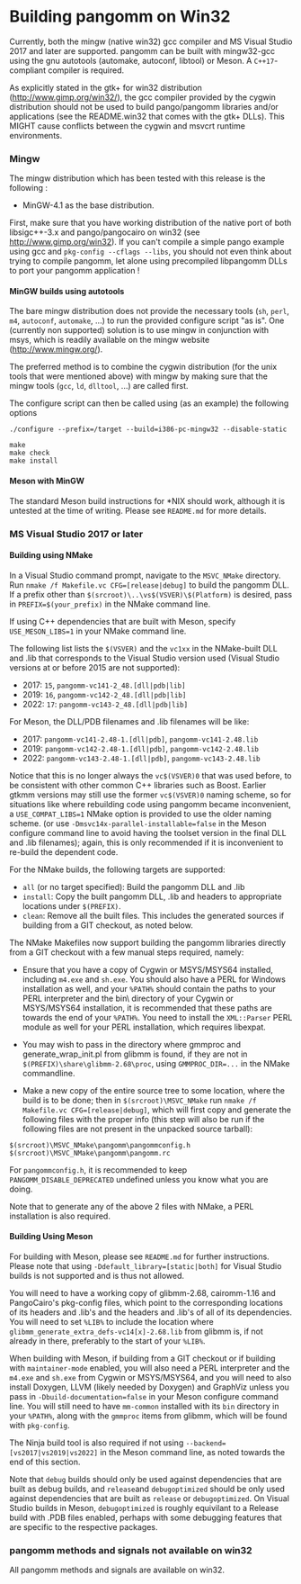 Building pangomm on Win32
=

Currently, both the mingw (native win32) gcc compiler and MS Visual
Studio 2017 and later are supported. pangomm can be built with
mingw32-gcc using the gnu autotools (automake, autoconf, libtool) or
Meson.  A `C++17`-compliant compiler is required.

As explicitly stated in the gtk+ for win32 distribution
(http://www.gimp.org/win32/), the gcc compiler provided by the cygwin
distribution should not be used to build pango/pangomm libraries and/or
applications (see the README.win32 that comes with the gtk+ DLLs).
This MIGHT cause conflicts between the cygwin and msvcrt runtime
environments.

### Mingw

The mingw distribution which has been tested with this release is the
following :

* MinGW-4.1 as the base distribution.

First, make sure that you have working distribution of the native port
of both libsigc++-3.x and pango/pangocairo on win32 (see
http://www.gimp.org/win32). If you can't compile a simple pango example
using gcc and `pkg-config --cflags --libs`, you should not even think
about trying to compile pangomm, let alone using precompiled libpangomm
DLLs to port your pangomm application !

#### MinGW builds using autotools

The bare mingw distribution does not provide the necessary tools (`sh`, `perl`, 
`m4`, `autoconf`, `automake`, ...) to run the provided configure script "as is". One
(currently non supported) solution is to use mingw in conjunction with msys,
which is readily available on the mingw website (http://www.mingw.org/).

The preferred method is to combine the cygwin distribution (for the unix tools
that were mentioned above) with mingw by making sure that the mingw
tools (`gcc`, `ld`, `dlltool`, ...) are called first.

The configure script can then be called using (as an example) the
following options

```
./configure --prefix=/target --build=i386-pc-mingw32 --disable-static

make
make check
make install
```

#### Meson with MinGW
The standard Meson build instructions for *NIX should work, although it
is untested at the time of writing.  Please see `README.md` for more details.

### MS Visual Studio 2017 or later

#### Building using NMake
In a Visual Studio command prompt, navigate to the `MSVC_NMake` directory.
Run `nmake /f Makefile.vc CFG=[release|debug]` to build the pangomm DLL.
If a prefix other than `$(srcroot)\..\vs$(VSVER)\$(Platform)` is desired,
pass in `PREFIX=$(your_prefix)` in the NMake command line.

If using C++ dependencies that are built with Meson, specify `USE_MESON_LIBS=1`
in your NMake command line.

The following list lists the `$(VSVER)` and the `vc1xx` in the NMake-built DLL
and .lib that corresponds to the Visual Studio version used
(Visual Studio versions at or before 2015 are not supported):
  * 2017: `15`, `pangomm-vc141-2_48.[dll|pdb|lib]`
  * 2019: `16`, `pangomm-vc142-2_48.[dll|pdb|lib]`
  * 2022: `17`: `pangomm-vc143-2_48.[dll|pdb|lib]`

For Meson, the DLL/PDB filenames and .lib filenames will be like:
  * 2017: `pangomm-vc141-2.48-1.[dll|pdb]`, `pangomm-vc141-2.48.lib`
  * 2019: `pangomm-vc142-2.48-1.[dll|pdb]`, `pangomm-vc142-2.48.lib`
  * 2022: `pangomm-vc143-2.48-1.[dll|pdb]`, `pangomm-vc143-2.48.lib`

Notice that this is no longer always the `vc$(VSVER)0` that was used before, to be consistent with other common C++ libraries such as Boost.
Earlier gtkmm versions may still use the former `vc$(VSVER)0` naming scheme, so for 
situations like where rebuilding code using pangomm became
inconvenient, a `USE_COMPAT_LIBS=1` NMake option is provided to use the older naming scheme.
(or use `-Dmsvc14x-parallel-installable=false` in the Meson configure command line
to avoid having the toolset version in the final DLL and .lib filenames);
again, this is only recommended if it is inconvenient to re-build the
dependent code.

For the NMake builds, the following targets are supported:

  * `all` (or no target specified): Build the pangomm DLL and .lib
  * `install`: Copy the built pangomm DLL, .lib and headers to appropriate
locations under `$(PREFIX)`.
  * `clean`: Remove all the built files.  This includes the generated sources
if building from a GIT checkout, as noted below.

The NMake Makefiles now support building the pangomm libraries directly from a GIT 
checkout with a few manual steps required, namely:

  * Ensure that you have a copy of Cygwin or MSYS/MSYS64 installed, including
`m4.exe` and `sh.exe`.  You should also have a PERL for Windows installation
as well, and your `%PATH%` should contain the paths to your PERL interpreter
and the bin\ directory of your Cygwin or MSYS/MSYS64 installation, it is 
recommended that these paths are towards the end of your `%PATH%`. You need to 
install the `XML::Parser` PERL module as well for your PERL installation, which 
requires libexpat.

  * You may wish to pass in the directory where gmmproc and generate_wrap_init.pl
from glibmm is found, if they are not in `$(PREFIX)\share\glibmm-2.68\proc`, using 
`GMMPROC_DIR=...` in the NMake commandline.

  * Make a new copy of the entire source tree to some location, where the build
is to be done; then in `$(srcroot)\MSVC_NMake` run `nmake /f Makefile.vc CFG=[release|debug]`,
which will first copy and generate the following files with the proper info (this step will also
be run if the following files are not present in the unpacked source tarball):
```
$(srcroot)\MSVC_NMake\pangomm\pangommconfig.h
$(srcroot)\MSVC_NMake\pangomm\pangomm.rc
```

For `pangommconfig.h`, it is recommended to keep `PANGOMM_DISABLE_DEPRECATED`
undefined unless you know what you are doing.

Note that to generate any of the above 2 files with NMake, a PERL installation is 
also required.

#### Building Using Meson

For building with Meson, please see `README.md` for further instructions. Please 
note that using `-Ddefault_library=[static|both]` for Visual Studio builds is not 
supported and is thus not allowed.

You will need to have a working copy of glibmm-2.68, cairomm-1.16 and PangoCairo's
pkg-config files, which point to the corresponding locations of its headers
and .lib's and the headers and .lib's of all of its dependencies. You will need to
set `%LIB%` to include the location where
`glibmm_generate_extra_defs-vc14[x]-2.68.lib` from glibmm is, if not already in
there, preferably to the start of your `%LIB%`.


When building with Meson, if building from a GIT checkout or if building with 
`maintainer-mode` enabled, you will also need a PERL interpreter and the `m4.exe` 
and `sh.exe` from Cygwin or MSYS/MSYS64, and you will need to also install Doxygen,
LLVM (likely needed by Doxygen) and GraphViz unless you pass in 
`-Dbuild-documentation=false` in your Meson configure command line.  You will still
need to have `mm-common` installed with its `bin` directory in your `%PATH%`, along
with the `gmmproc` items from glibmm, which will be found with `pkg-config`.

The Ninja build tool is also required if not using 
`--backend=[vs2017|vs2019|vs2022]` in the Meson
command line, as noted towards the end of this section.

Note that `debug` builds should only be used against dependencies that are built
as debug builds, and `release`and `debugoptimized` should be only used against
dependencies that are built as `release` or `debugoptimized`.  On Visual Studio
builds in Meson, `debugoptimized` is roughly equivilant to a Release build with
.PDB files enabled, perhaps with some debugging features that are specific to the
respective packages.

### pangomm methods and signals not available on win32

All pangomm methods and signals are available on win32.

